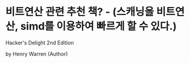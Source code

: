 # 비트연산 관련 추천 책? - (스캐닝을 비트연산, simd를 이용하여 빠르게 할 수 있다.)

  Hacker's Delight 2nd Edition
  
  by Henry Warren (Author)

  
